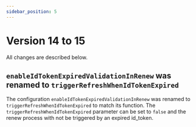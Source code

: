 ```yaml
---
sidebar_position: 5
---
```


# Version 14 to 15

All changes are described below.

## `enableIdTokenExpiredValidationInRenew` was renamed to `triggerRefreshWhenIdTokenExpired`

The configuration `enableIdTokenExpiredValidationInRenew` was renamed to `triggerRefreshWhenIdTokenExpired` to match its function. The `triggerRefreshWhenIdTokenExpired` parameter can be set to `false` and the renew process with not be triggered by an expired id_token.
